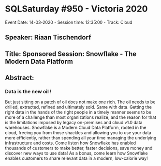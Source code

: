 # SQLSaturday #950 - Victoria 2020
Event Date: 14-03-2020 - Session time: 12:35:00 - Track: Cloud
## Speaker: Riaan Tischendorf
## Title: Sponsored Session: Snowflake - The Modern Data Platform
## Abstract:
### Data is the new oil ! 
But just sitting on a patch of oil does not make one rich.  The oil needs to be drilled, extracted, refined and ultimately sold.
Same with data. Getting the right data in the hands of the right people in a timely manner seems to be more of a challenge than most organizations realize, and the reason for that is the limitations imposed by legacy on-premises and cloud v1.0 data warehouses.
Snowflake is a Modern Cloud Data Platform, rooted in the cloud, freeing you from those shackles and allowing you to use your data more efficiently, rather than spending all your time managing the underlying infrastructure and costs.
Come listen how Snowflake has enabled thousands of customers to make better, faster decisions, save money and discover new ways to use data! 
As a bonus, come learn how Snowflake enables customers to share relevant data in a modern, low-calorie way!
